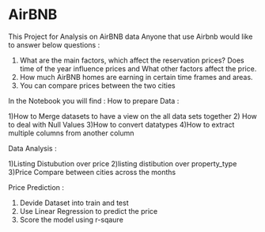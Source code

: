 # AirBNB
This Project for Analysis on AirBNB data 
Anyone that use Airbnb would like to answer below questions :

1) What are the main factors, which affect the reservation prices? Does time of the year influence prices and What other factors affect the price.
2) How much AirBNB homes are earning in certain time frames and areas. 
3) You can compare prices between the two cities



In the Notebook you will find :
How to prepare Data :

  1)How to Merge datasets to have a view on the all data sets together
  2) How to deal with Null Values
  3)How to convert datatypes
  4)How to extract multiple columns from another column

Data Analysis :

1)Listing Distubution over price
2)listing distibution over property_type
3)Price Compare between cities across the months

Price Prediction :
1) Devide Dataset into train and test
2) Use Linear Regression to predict the price
3) Score the model using r-sqaure

